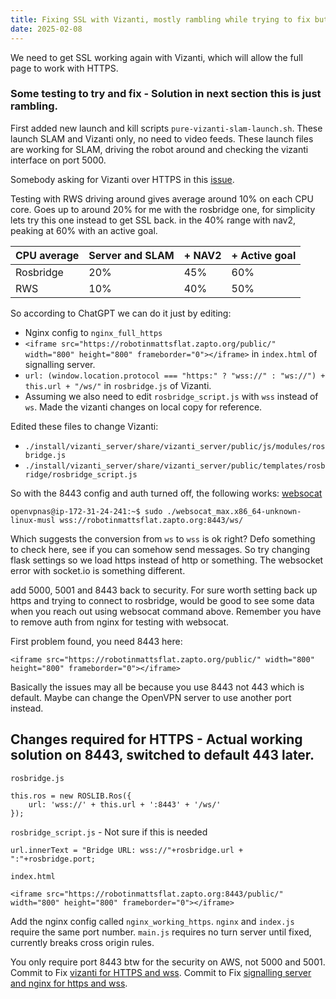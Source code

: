 ```yaml
---
title: Fixing SSL with Vizanti, mostly rambling while trying to fix but ends in a solution
date: 2025-02-08
---
```

We need to get SSL working again with Vizanti, which will allow the full page to work with HTTPS.
<!--more-->
### Some testing to try and fix - Solution in next section this is just rambling.
First added new launch and kill scripts `pure-vizanti-slam-launch.sh`. These launch SLAM and Vizanti only, no need to video feeds. These launch files are working for SLAM, driving the robot around and checking the vizanti interface on port 5000.

Somebody asking for Vizanti over HTTPS in this [issue](https://github.com/MoffKalast/vizanti/issues/82).

Testing with RWS driving around gives average around 10% on each CPU core.
Goes up to around 20% for me with the rosbridge one, for simplicity lets try this one instead to get SSL back. in the 40% range with nav2, peaking at 60% with an active goal.

| CPU average | Server and SLAM | + NAV2 | + Active goal |
| ----------- | --------------- | ------ | ------------- |
| Rosbridge   | 20%             | 45%    | 60%           |
| RWS         | 10%             | 40%    | 50%           |

So according to ChatGPT we can do it just by editing:
- Nginx config to `nginx_full_https`
- `<iframe src="https://robotinmattsflat.zapto.org/public/" width="800" height="800" frameborder="0"></iframe>` in `index.html` of signalling server.
- `url: (window.location.protocol === "https:" ? "wss://" : "ws://") + this.url + "/ws/"` in `rosbridge.js` of Vizanti.
- Assuming we also need to edit `rosbridge_script.js` with `wss` instead of `ws`.
Made the vizanti changes on local copy for reference.

Edited these files to change Vizanti:
- `./install/vizanti_server/share/vizanti_server/public/js/modules/rosbridge.js`
- `./install/vizanti_server/share/vizanti_server/public/templates/rosbridge/rosbridge_script.js`

So with the 8443 config and auth turned off, the following works: [websocat](https://github.com/vi/websocat/releases)
```
openvpnas@ip-172-31-24-241:~$ sudo ./websocat_max.x86_64-unknown-linux-musl wss://robotinmattsflat.zapto.org:8443/ws/
```
Which suggests the conversion from `ws` to `wss` is ok right?
Defo something to check here, see if you can somehow send messages.
So try changing flask settings so we load https instead of http or something.
The websocket error with socket.io is something different.

add 5000, 5001 and 8443 back to security.
For sure worth setting back up https and trying to connect to rosbridge, would be good to see some data when you reach out using websocat command above.
Remember you have to remove auth from nginx for testing with websocat.

First problem found, you need 8443 here:
```
<iframe src="https://robotinmattsflat.zapto.org/public/" width="800" height="800" frameborder="0"></iframe>
```
Basically the issues may all be because you use 8443 not 443 which is default. Maybe can change the OpenVPN server to use another port instead.

## Changes required for HTTPS - Actual working solution on 8443, switched to default 443 later.
`rosbridge.js`
```
this.ros = new ROSLIB.Ros({
    url: 'wss://' + this.url + ':8443' + '/ws/'
});
```
`rosbridge_script.js` - Not sure if this is needed
```
url.innerText = "Bridge URL: wss://"+rosbridge.url + ":"+rosbridge.port;
```
`index.html`
```
<iframe src="https://robotinmattsflat.zapto.org:8443/public/" width="800" height="800" frameborder="0"></iframe>
```
Add the nginx config called `nginx_working_https`.
`nginx` and `index.js` require the same port number.
`main.js` requires no turn server until fixed, currently breaks cross origin rules.

You only require port 8443 btw for the security on AWS, not 5000 and 5001.
Commit to Fix [vizanti for HTTPS and wss](https://github.com/MJPye/vizanti/commit/06528c3e945ce0d00a174cfe33f0e68b7781338c).
Commit to Fix [signalling server and nginx for https and wss](https://github.com/MJPye/robot_with_webrtc/commit/318f8213540e8b3b75f1762c2f17578ffcd39ae7).